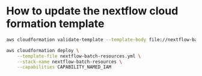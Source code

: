 # How to update the nextflow cloud formation template
```bash
aws cloudformation validate-template --template-body file://nextflow-batch-resources.yml
```


```bash
aws cloudformation deploy \
    --template-file nextflow-batch-resources.yml \
    --stack-name nextflow-batch-resources \
    --capabilities CAPABILITY_NAMED_IAM
```
